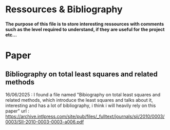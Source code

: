 # Ressources & Bibliography

#### The purpose of this file is to store interesting ressources with comments such as the level required to understand, if they are useful for the project etc...

# Paper 

## Bibliography on total least squares and related methods
16/06/2025 : I found a file named "Bibiography on total least squares and related methods, which introduce the least squares and talks about it, interesting and has a lot of bibliography, i think i will heavily rely on this paper"
url : https://archive.intlpress.com/site/pub/files/_fulltext/journals/sii/2010/0003/0003/SII-2010-0003-0003-a006.pdf